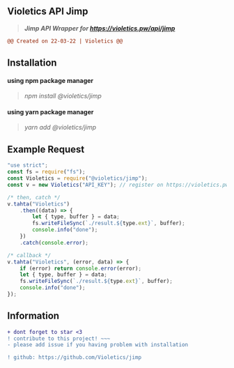 ## Violetics API Jimp

> **_Jimp API Wrapper for https://violetics.pw/api/jimp_**

```diff
@@ Created on 22-03-22 | Violetics @@
```

## Installation

<h4>
  using npm package manager
</h4>

> _npm install @violetics/jimp_

<h4>
  using yarn package manager
</h4>

> _yarn add @violetics/jimp_

## Example Request

```javascript
"use strict";
const fs = require("fs");
const Violetics = require("@violetics/jimp");
const v = new Violetics("API_KEY"); // register on https://violetics.pw/ to get your own apikey

/* then, catch */
v.tahta("Violetics")
	.then((data) => {
		let { type, buffer } = data;
		fs.writeFileSync(`./result.${type.ext}`, buffer);
		console.info("done");
	})
	.catch(console.error);

/* callback */
v.tahta("Violetics", (error, data) => {
	if (error) return console.error(error);
	let { type, buffer } = data;
	fs.writeFileSync(`./result.${type.ext}`, buffer);
	console.info("done");
});
```

## Information

```diff
+ dont forget to star <3
! contribute to this project! ~~~
- please add issue if you having problem with installation

! github: https://github.com/Violetics/jimp
```
